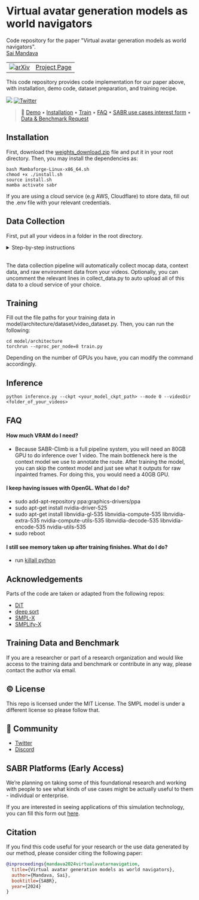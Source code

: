 # Virtual avatar generation models as world navigators
Code repository for the paper "Virtual avatar generation models as world navigators". \
[Sai Mandava](https://www.linkedin.com/in/sai-mandava-7237abb7/)
<table>
  <tr>
    <td>
      <a href="https://arxiv.org/abs/2112.04477">
        <img src="https://img.shields.io/badge/arXiv-2112.04477-00ff00.svg" alt="arXiv">
      </a>
    </td>
    <td>
      <a href="www.google.com">Project Page</a>
    </td>
  </tr>
</table>

This code repository provides code implementation for our paper above, with installation, demo code, dataset preparation, and training recipe.

[![](https://dcbadge.limes.pink/api/server/84EPT97nf4)](https://discord.gg/84EPT97nf4)
[![Twitter](https://img.shields.io/twitter/url/https/twitter.com/FM.svg?style=social&label=@SABR_ai)](https://x.com/SABR_ai)

> 🔗 [Demo](https://www.youtube.com/watch?v=cnvNPWoYZz4) • [Installation](#Installation) • [Train](#Training) • [FAQ](#FAQ) • [SABR use cases interest form](https://docs.google.com/forms/d/1KzvpX2mffBTncmV3d9Z9JEj5_OnGkSMTLyQkPFfCBtw/edit) • [Data & Benchmark Request](#Training-Data-and-Benchmark)

## Installation
First, download the [weights_download.zip](https://drive.google.com/file/d/1RWyyXyUMf97JSvBMJRrv3dvBbTDUlPb-/view?usp=sharing) file and put it in your root directory. Then, you may install the dependencies as:
```
bash Mambaforge-Linux-x86_64.sh
chmod +x ./install.sh
source install.sh
mamba activate sabr
```

If you are using a cloud service (e.g AWS, Cloudflare) to store data, fill out the .env file with your relevant credentials.

## Data Collection
First, put all your videos in a folder in the root directory.
<details>
  <summary>Step-by-step instructions</summary>

```bash
cd scripts/collect_mocap_data
python collect_data.py --videoDir <your_video_folder>
```
</details>
<br>

The data collection pipeline will automatically collect mocap data, context data, and raw environment data from your videos.
Optionally, you can uncomment the relevant lines in collect_data.py to auto upload all of this data to a cloud service of your choice.

## Training
Fill out the file paths for your training data in model/architecture/dataset/video_dataset.py. Then, you can run the following:
```
cd model/architecture
torchrun --nproc_per_node=8 train.py
```

Depending on the number of GPUs you have, you can modify the command accordingly.

## Inference
```
python inference.py --ckpt <your_model_ckpt_path> --mode 0 --videoDir <folder_of_your_videos>
```

## FAQ

#### How much VRAM do I need?
* Because SABR-Climb is a full pipeline system, you will need an 80GB GPU to do inference over 1 video. The main bottleneck here is the context model we use to annotate the route. After training the model, you can skip the context model and just see what it outputs for raw inpainted frames. For doing this, you would need a 40GB GPU.

#### I keep having issues with OpenGL. What do I do?
* sudo add-apt-repository ppa:graphics-drivers/ppa
* sudo apt-get install nvidia-driver-525
* sudo apt-get install libnvidia-gl-535 libnvidia-compute-535 libnvidia-extra-535 nvidia-compute-utils-535 libnvidia-decode-535 libnvidia-encode-535 nvidia-utils-535
* sudo reboot

#### I still see memory taken up after training finishes. What do I do?
* run [killall python](https://discuss.pytorch.org/t/pytorch-doesnt-free-gpus-memory-of-it-gets-aborted-due-to-out-of-memory-error/13775/15)

## Acknowledgements
Parts of the code are taken or adapted from the following repos:
- [DiT](https://github.com/facebookresearch/DiT)
- [deep sort](https://github.com/nwojke/deep_sort)
- [SMPL-X](https://github.com/vchoutas/smplx)
- [SMPLify-X](https://github.com/vchoutas/smplify-x)

## Training Data and Benchmark

If you are a researcher or part of a research organization and would like access to the training data and benchmark or contribute in any way, please contact the author via email.

## © License

This repo is licensed under the MIT License. The SMPL model is under a different license so please follow that.

## 📱 Community

- [Twitter](https://x.com/SABR_ai)
- [Discord](https://discord.gg/84EPT97nf4)

## SABR Platforms (Early Access)

We’re planning on taking some of this foundational research and working with people to see what kinds of use cases might be actually useful to them - individual or enterprise.

If you are interested in seeing applications of this simulation technology, you can fill this form out [here](https://docs.google.com/forms/d/e/1FAIpQLSeyUqgZ2683CStJkeR6_gP6uaM16QC9YrJKw7wRA1QzcYTvnA/viewform?usp=sf_link).

## Citation
If you find this code useful for your research or the use data generated by our method, please consider citing the following paper:
```bibtex
@inproceedings{mandava2024virtualavatarnavigation,
  title={Virtual avatar generation models as world navigators},
  author={Mandava, Sai},
  booktitle={SABR},
  year={2024}
}
```